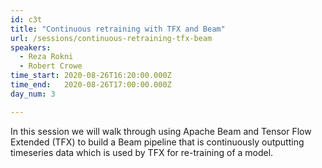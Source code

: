 ```yaml
---
id: c3t
title: "Continuous retraining with TFX and Beam"
url: /sessions/continuous-retraining-tfx-beam
speakers:
  - Reza Rokni
  - Robert Crowe
time_start: 2020-08-26T16:20:00.000Z
time_end:   2020-08-26T17:00:00.000Z
day_num: 3

---
```


In this session we will walk through using Apache Beam and Tensor Flow Extended (TFX) to build a Beam pipeline that is continuously outputting timeseries data which is used by TFX for re-training of a model.
